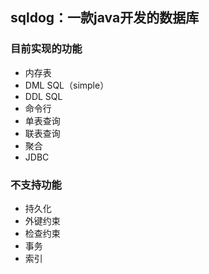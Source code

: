 ## sqldog：一款java开发的数据库

### 目前实现的功能
- 内存表
- DML SQL（simple）
- DDL SQL
- 命令行
- 单表查询
- 联表查询
- 聚合
- JDBC

### 不支持功能
- 持久化
- 外键约束
- 检查约束
- 事务
- 索引